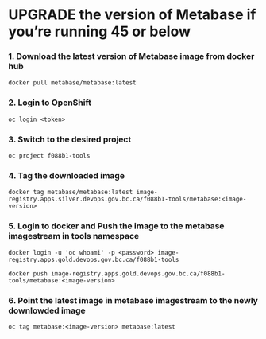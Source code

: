# UPGRADE the version of Metabase if you’re running 45 or below

### 1. Download the latest version of Metabase image from docker hub

`docker pull metabase/metabase:latest`

### 2. Login to OpenShift
`oc login <token>`

### 3. Switch to the desired project
`oc project f088b1-tools`

### 4. Tag the downloaded image

`docker tag metabase/metabase:latest image-registry.apps.silver.devops.gov.bc.ca/f088b1-tools/metabase:<image-version>`

### 5. Login to docker and Push the image to the metabase imagestream in tools namespace

`docker login -u 'oc whoami' -p <password> image-registry.apps.gold.devops.gov.bc.ca/f088b1-tools`

`docker push image-registry.apps.gold.devops.gov.bc.ca/f088b1-tools/metabase:<image-version>`

### 6. Point the latest image in metabase imagestream to the newly downlowded image

`oc tag metabase:<image-version> metabase:latest`


